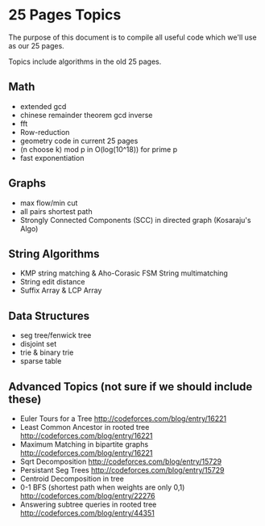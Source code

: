 # 25 Pages Topics
The purpose of this document is to compile all useful code which we'll
use as our 25 pages.

Topics include algorithms in the old 25 pages.

## Math
 - extended gcd
 - chinese remainder theorem gcd inverse
 - fft
 - Row-reduction
 - geometry code in current 25 pages
 - (n choose k) mod p in O(log(10^18)) for prime p
 - fast exponentiation
 
## Graphs
 - max flow/min cut
 - all pairs shortest path
 - Strongly Connected Components (SCC) in directed graph (Kosaraju's Algo)

## String Algorithms
 - KMP string matching & Aho-Corasic FSM String multimatching
 - String edit distance
 - Suffix Array & LCP Array

## Data Structures
 - seg tree/fenwick tree
 - disjoint set
 - trie & binary trie
 - sparse table
 
## Advanced Topics (not sure if we should include these)
 - Euler Tours for a Tree http://codeforces.com/blog/entry/16221
 - Least Common Ancestor in rooted tree http://codeforces.com/blog/entry/16221
 - Maximum Matching in bipartite graphs http://codeforces.com/blog/entry/16221
 - Sqrt Decomposition http://codeforces.com/blog/entry/15729
 - Persistant Seg Trees http://codeforces.com/blog/entry/15729
 - Centroid Decomposition in tree
 - 0-1 BFS (shortest path when weights are only 0,1) http://codeforces.com/blog/entry/22276
 - Answering subtree queries in rooted tree http://codeforces.com/blog/entry/44351
 
